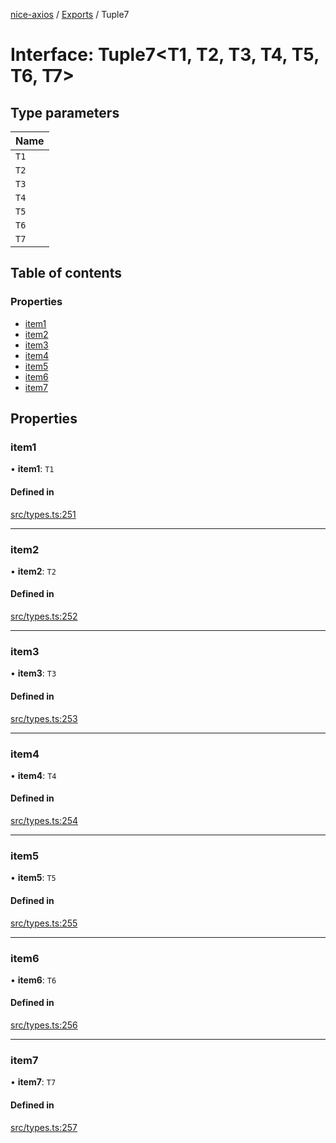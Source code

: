 [nice-axios](../README.md) / [Exports](../modules.md) / Tuple7

# Interface: Tuple7\<T1, T2, T3, T4, T5, T6, T7\>

## Type parameters

| Name |
| :------ |
| `T1` |
| `T2` |
| `T3` |
| `T4` |
| `T5` |
| `T6` |
| `T7` |

## Table of contents

### Properties

- [item1](Tuple7.md#item1)
- [item2](Tuple7.md#item2)
- [item3](Tuple7.md#item3)
- [item4](Tuple7.md#item4)
- [item5](Tuple7.md#item5)
- [item6](Tuple7.md#item6)
- [item7](Tuple7.md#item7)

## Properties

### item1

• **item1**: `T1`

#### Defined in

[src/types.ts:251](https://github.com/sixdjango/nice-axios/blob/1789957/src/types.ts#L251)

___

### item2

• **item2**: `T2`

#### Defined in

[src/types.ts:252](https://github.com/sixdjango/nice-axios/blob/1789957/src/types.ts#L252)

___

### item3

• **item3**: `T3`

#### Defined in

[src/types.ts:253](https://github.com/sixdjango/nice-axios/blob/1789957/src/types.ts#L253)

___

### item4

• **item4**: `T4`

#### Defined in

[src/types.ts:254](https://github.com/sixdjango/nice-axios/blob/1789957/src/types.ts#L254)

___

### item5

• **item5**: `T5`

#### Defined in

[src/types.ts:255](https://github.com/sixdjango/nice-axios/blob/1789957/src/types.ts#L255)

___

### item6

• **item6**: `T6`

#### Defined in

[src/types.ts:256](https://github.com/sixdjango/nice-axios/blob/1789957/src/types.ts#L256)

___

### item7

• **item7**: `T7`

#### Defined in

[src/types.ts:257](https://github.com/sixdjango/nice-axios/blob/1789957/src/types.ts#L257)
